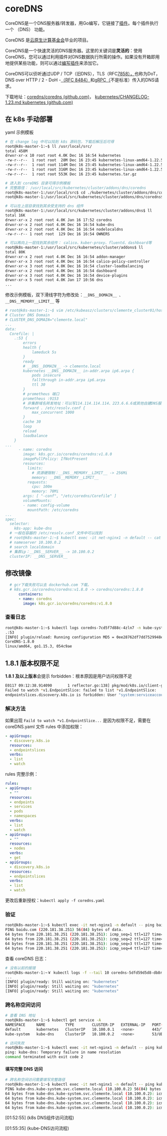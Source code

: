 # coreDNS

CoreDNS是一个DNS服务器/转发器，用Go编写，它链接了[插件](https://coredns.io/plugins)。每个插件执行一个 （DNS） 功能。

CoreDNS 是[云原生计算基金会](https://cncf.io/)毕业的项目。

CoreDNS是一个快速灵活的DNS服务器。这里的关键词是**灵活的**：使用CoreDNS，您可以通过利用插件对DNS数据执行所需的操作。如果没有开箱即用地提供某些功能，则可以通过[编写插件](https://coredns.io/explugins)来添加它。

CoreDNS可以侦听通过UDP / TCP（旧DNS），TLS（RFC[7858），](https://tools.ietf.org/html/rfc7858)也称为DoT，DNS over HTTP / 2 - DoH -[（RFC 8484）](https://tools.ietf.org/html/rfc8484)和[gRPC（](https://grpc.io/)不是标准）传入的DNS请求。

下载地址：[coredns/coredns (github.com)](https://github.com/coredns/coredns)， [kubernetes/CHANGELOG-1.23.md kubernetes (github.com)](https://github.com/kubernetes/kubernetes/blob/master/CHANGELOG/CHANGELOG-1.23.md)

## 在 k8s 手动部署

yaml 示例模板

```bash
# 在 change log 中可以找到 k8s 源码包，下载后解压后可得
root@k8s-master-1:~$ ll /usr/local/src/
total 458M
drwxr-xr-x 10 root root 4.0K Dec 16 16:54 kubernetes
-rw-r--r--  1 root root  28M Dec 16 23:45 kubernetes-linux-amd64-1.22.5-client.tar.gz
-rw-r--r--  1 root root 114M Dec 16 23:45 kubernetes-linux-amd64-1.22.5-node.tar.gz
-rw-r--r--  1 root root 316M Dec 16 23:45 kubernetes-linux-amd64-1.22.5-server.tar.gz
-rw-r--r--  1 root root 553K Dec 16 23:45 kubernetes.tar.gz

# 进入到 coreDNS 目录可得示例模板
# 完整路径： /usr/local/src/kubernetes/cluster/addons/dns/coredns
root@k8s-master-1:/usr/local/src$ cd ./kubernetes/cluster/addons/dns/coredns/
root@k8s-master-1:/usr/local/src/kubernetes/cluster/addons/dns/coredns$ cp coredns.yaml.base ~

# 可以在上层目录找到其余受支持的 dns 组件
root@k8s-master-1:/usr/local/src/kubernetes/cluster/addons/dns$ ll
total 16K
drwxr-xr-x 2 root root 4.0K Jan 16 17:52 coredns
drwxr-xr-x 2 root root 4.0K Dec 16 16:54 kube-dns
drwxr-xr-x 2 root root 4.0K Dec 16 16:54 nodelocaldns
-rw-r--r-- 1 root root  129 Dec 16 16:54 OWNERS

# 可以再向上一层找到其余组件： calico、kuber-proxy、fluentd、dashboard等
root@k8s-master-1:/usr/local/src/kubernetes/cluster/addons$ ll
total 80K
drwxr-xr-x 2 root root 4.0K Dec 16 16:54 addon-manager
drwxr-xr-x 3 root root 4.0K Dec 16 16:54 calico-policy-controller
drwxr-xr-x 3 root root 4.0K Dec 16 16:54 cluster-loadbalancing
drwxr-xr-x 2 root root 4.0K Dec 16 16:54 dashboard
drwxr-xr-x 3 root root 4.0K Dec 16 16:54 device-plugins
drwxr-xr-x 5 root root 4.0K Jan 17 10:56 dns
...

```

修改示例模板，双下滑线字符为修改处：`__DNS__DOMAIN__ 、 __DNS__MEMORY__LIMIT__` 等

```yaml
# root@k8s-master-1:~$ vim /etc/kubeasz/clusters/clemente_cluster01/hosts
# Cluster DNS Domain
# CLUSTER_DNS_DOMAIN="clemente.local"
...
data:
  Corefile: |
    .:53 {
        errors
        health {
            lameduck 5s
        }
        ready
        # __DNS__DOMAIN__ -> clemente.local
        kubernetes __DNS__DOMAIN__ in-addr.arpa ip6.arpa {
            pods insecure
            fallthrough in-addr.arpa ip6.arpa
            ttl 30
        }
        # prometheus 端口
        prometheus :9153
        # 非集群域名转发地址：可以写114.114.114.114、223.6.6.6或其他自建DNS服务器等
        forward . /etc/resolv.conf {
            max_concurrent 1000
        }
        cache 30
        loop
        reload
        loadbalance
    }
...
      - name: coredns
        image: k8s.gcr.io/coredns/coredns:v1.8.0
        imagePullPolicy: IfNotPresent
        resources:
          limits:
            # 资源硬限制：__DNS__MEMORY__LIMIT__ -> 256Mi
            memory: __DNS__MEMORY__LIMIT__                                                                                               
          requests:
            cpu: 100m
            memory: 70Mi
        args: [ "-conf", "/etc/coredns/Corefile" ]
        volumeMounts:
        - name: config-volume
          mountPath: /etc/coredns
...
spec:
  selector:
    k8s-app: kube-dns
  # 一般在容器的 /etc/resolv.conf 文件中可以找到
  # root@k8s-master-1:~$ kubectl exec -it net-nginx1 -n default -- cat /etc/resolv.conf
  # nameserver 10.100.0.2
  # search localdomain
  # 集群ip：__DNS__SERVER__ -> 10.100.0.2
  clusterIP: __DNS__SERVER__

```

## 修改镜像

```yaml
  # gcr下载失败可以去 dockerhub.com 下载。
  # k8s.gcr.io/coredns/coredns:v1.8.0 -> coredns/coredns:1.8.0
      containers:
      - name: coredns
        image: k8s.gcr.io/coredns/coredns:v1.8.0
```

### 查看日志

```bash
root@k8s-master-1:~$ kubectl logs coredns-7cd5f7d88c-4zln7 -n kube-system 
.:53
[INFO] plugin/reload: Running configuration MD5 = 0ee28762df7dd7529948eece6279a8f9
CoreDNS-1.8.0
linux/amd64, go1.15.3, 054c9ae
```

## 1.8.1 版本权限不足

**1.8.1 及以上版本**会提示 forbidden：根本原因是用户访问权限不足

```bash
E0117 09:12:38.914090       1 reflector.go:138] pkg/mod/k8s.io/client-go@v0.22.2/tools/cache/reflector.go:167: 
Failed to watch *v1.EndpointSlice: failed to list *v1.EndpointSlice: 
endpointslices.discovery.k8s.io is forbidden: User "system:serviceaccount:kube-system:coredns" cannot list resource "endpointslices" in API group "discovery.k8s.io" at the cluster scope

```

### 解决方法

如果出现 `Faild to watch *v1.EndpointSlice...` 是因为权限不足，需要在 coreDNS.yaml 文件 rules 中添加权限：

```yaml
- apiGroups:
  - discovery.k8s.io
  resources:
  - endpointslices
  verbs:
  - list
  - watch
```

rules 完整示例：

```yaml
rules:
- apiGroups:
  - ""
  resources:
  - endpoints
  - services
  - pods
  - namespaces
  verbs:
  - list
  - watch
- apiGroups:
  - ""
  resources:
  - nodes
  verbs:
  - get
- apiGroups:
  - discovery.k8s.io
  resources:
  - endpointslices
  verbs:
  - list
  - watch
```

更改后重新授权：`kubectl apply -f coredns.yaml`

### 验证

```bash
root@k8s-master-1:~$ kubectl exec -it net-nginx1 -n default -- ping baidu.com
PING baidu.com (220.181.38.251) 56(84) bytes of data.
64 bytes from 220.181.38.251 (220.181.38.251): icmp_seq=1 ttl=127 time=30.8 ms
64 bytes from 220.181.38.251 (220.181.38.251): icmp_seq=2 ttl=127 time=30.3 ms
64 bytes from 220.181.38.251 (220.181.38.251): icmp_seq=3 ttl=127 time=30.8 ms
64 bytes from 220.181.38.251 (220.181.38.251): icmp_seq=4 ttl=127 time=32.4 ms
```

查看 coreDNS 日志：

```bash
# 没有以前的报错
root@k8s-master-1:~￥ kubectl logs -f --tail 10 coredns-5dfd59d5d8-db8rh -n kube-system
...
[INFO] plugin/ready: Still waiting on: "kubernetes"
[INFO] plugin/ready: Still waiting on: "kubernetes"
[INFO] plugin/ready: Still waiting on: "kubernetes"
```

### 跨名称空间访问

```bash
# 查看 DNS 地址
root@k8s-master-1:~$ kubectl get service -A
NAMESPACE     NAME         TYPE        CLUSTER-IP   EXTERNAL-IP   PORT(S)                  AGE
default       kubernetes   ClusterIP   10.100.0.1   <none>        443/TCP                  3d13h
kube-system   kube-dns     ClusterIP   10.100.0.2   <none>        53/UDP,53/TCP,9153/TCP   131m

# 访问失败
root@k8s-master-1:~$ kubectl exec -it net-nginx1 -n default -- ping kube-dns
ping: kube-dns: Temporary failure in name resolution
command terminated with exit code 2

```

#### 填写完整 DNS 访问

```bash
# 跨名称空间访问需要填写完整路径
root@k8s-master-1:~$ kubectl exec -it net-nginx1 -n default -- ping kube-dns.kube-system.svc.clemente.local.
PING kube-dns.kube-system.svc.clemente.local (10.100.0.2) 56(84) bytes of data.
64 bytes from kube-dns.kube-system.svc.clemente.local (10.100.0.2): icmp_seq=1 ttl=64 time=0.050 ms
64 bytes from kube-dns.kube-system.svc.clemente.local (10.100.0.2): icmp_seq=2 ttl=64 time=0.070 ms
64 bytes from kube-dns.kube-system.svc.clemente.local (10.100.0.2): icmp_seq=3 ttl=64 time=0.060 ms
64 bytes from kube-dns.kube-system.svc.clemente.local (10.100.0.2): icmp_seq=4 ttl=64 time=0.069 ms

```

[01:52:55] (k8s DNS组件访问流程)

[01:55:35] (kube-DNS访问流程)



